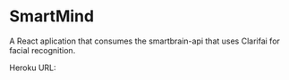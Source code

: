 # SmartMind

A React aplication that consumes the smartbrain-api that uses Clarifai for facial recognition.

Heroku URL: